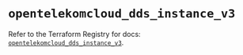 # `opentelekomcloud_dds_instance_v3`

Refer to the Terraform Registry for docs: [`opentelekomcloud_dds_instance_v3`](https://registry.terraform.io/providers/opentelekomcloud/opentelekomcloud/1.36.14/docs/resources/dds_instance_v3).
